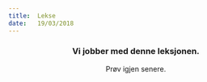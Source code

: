 ```yaml
---
title:  Lekse
date:   19/03/2018
---
```


### <center>Vi jobber med denne leksjonen.</center>
<center>Prøv igjen senere.</center>